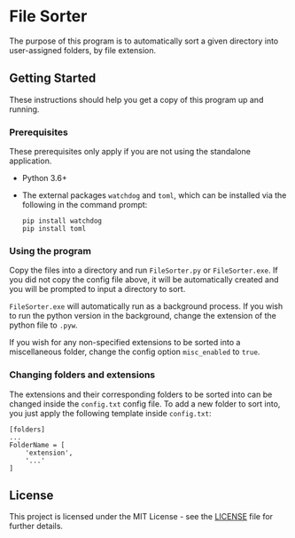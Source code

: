 # File Sorter

The purpose of this program is to automatically sort a given directory into user-assigned folders, by file extension.

## Getting Started

These instructions should help you get a copy of this program up and running.

### Prerequisites

These prerequisites only apply if you are not using the standalone application.

- Python 3.6+

- The external packages `watchdog` and `toml`, which can be installed via the following in the command prompt:
  ```
  pip install watchdog
  pip install toml
  ```
  
### Using the program

Copy the files into a directory and run `FileSorter.py` or `FileSorter.exe`. If you did not copy the config file above, it will be automatically created and you will be prompted to input a directory to sort.

`FileSorter.exe` will automatically run as a background process. If you wish to run the python version in the background, change the extension of the python file to `.pyw`.

If you wish for any non-specified extensions to be sorted into a miscellaneous folder, change the config option `misc_enabled` to `true`.

### Changing folders and extensions

The extensions and their corresponding folders to be sorted into can be changed inside the `config.txt` config file. To add a new folder to sort into, you just apply the following template inside `config.txt`:
```
[folders]
...
FolderName = [
	'extension',
	'...'
]
```

## License

This project is licensed under the MIT License - see the [LICENSE](LICENSE) file for further details.
